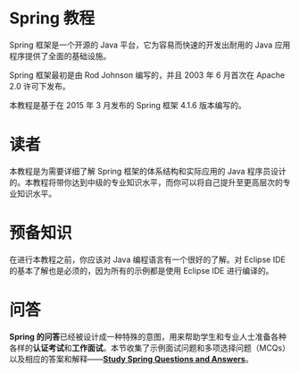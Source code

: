 # Spring 教程

Spring 框架是一个开源的 Java 平台，它为容易而快速的开发出耐用的 Java 应用程序提供了全面的基础设施。

Spring 框架最初是由 Rod Johnson 编写的，并且 2003 年 6 月首次在 Apache 2.0 许可下发布。

本教程是基于在 2015 年 3 月发布的 Spring 框架 4.1.6 版本编写的。

# 读者

本教程是为需要详细了解 Spring 框架的体系结构和实际应用的 Java 程序员设计的。本教程将带你达到中级的专业知识水平，而你可以将自己提升至更高层次的专业知识水平。

# 预备知识

在进行本教程之前，你应该对 Java 编程语言有一个很好的了解。对 Eclipse IDE 的基本了解也是必须的，因为所有的示例都是使用 Eclipse IDE 进行编译的。

# 问答

**Spring 的问答**已经被设计成一种特殊的意图，用来帮助学生和专业人士准备各种各样的**认证考试**和**工作面试**。本节收集了示例面试问题和多项选择问题（MCQs）以及相应的答案和解释——[**Study Spring Questions and Answers**](http://www.tutorialspoint.com/spring/spring_questions_answers.htm)。